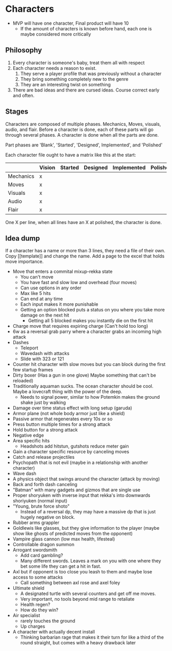 # Characters
- MVP will have one character, Final product will have 10
  - If the amount of characters is known before hand, each one is maybe considered more critically

## Philosophy
1. Every character is someone's baby, treat them all with respect
2. Each character needs a reason to exist.
   1. They serve a player profile that was previously without a character
   2. They bring something completely new to the genre
   3. They are an interesting twist on something
3. There are bad ideas and there are cursed ideas. Course correct early and often.

## Stages
Characters are composed of multiple phases. Mechanics, Moves, visuals, audio, and flair. Before a character is done, each of these parts will go through several phases. A character is done when all the parts are done.

Part phases are 'Blank', 'Started', 'Designed', Implemented', and 'Polished'

Each character file ought to have a matrix like this at the start:

|           | Vision | Started | Designed | Implemented | Polished |
| --------- | ------ | ------- | -------- | ----------- | -------- |
| Mechanics | x      |         |          |             |          |
| Moves     | x      |         |          |             |          |
| Visuals   | x      |         |          |             |          |
| Audio     | x      |         |          |             |          |
| Flair     | x      |         |          |             |          |

One X per line, when all lines have an X at polished, the character is done.

## Idea dump
If a character has a name or more than 3 lines, they need a file of their own. Copy [[template]] and change the name. Add a page to the excel that holds move importance.

- Move that enters a commital mixup-rekka state
	- You can't move
	- You have fast and slow low and overhead (four moves)
	- Can use options in any order
	- Max like 5 hits
	- Can end at any time
	- Each input makes it more punishable
	- Getting an option blocked puts a status on you where you take more damage on the next hit
		- Getting all 5 blocked makes you instantly die on the first hit
- Charge move that requires expiring charge (Can't hold too long)
- 6w as a reversal grab parry where a character grabs an incoming high attack
- Dashes
	- Teleport
	- Wavedash with attacks
	- Slide with 323 or 121
- Counter hit character with slow moves but you can block during the first few startup frames
- Dirty boxer (Has a gun in one glove) Maybe something that can't be reloaded)
- Traditionally aquaman sucks. The ocean character should be cool. Maybe a lovecraft thing with the power of the deep. 
	- Needs to signal power, similar to how Potemkin makes the ground shake just by walking
- Damage over time status effect with long setup (garuda)
- Armor plane (not whole body armor just like a shield)
- Passive armor that regenerates every 10s or so
- Press button multiple times for a strong attack
- Hold button for a strong attack
- Negative edge
- Area specific hits
	- Headshots add hitstun, gutshots reduce meter gain
- Gain a character specific resource by canceling moves
- Catch and release projectiles
- Psychopath that is not evil (maybe in a relationship with another character)
- Wave dash
- A physics object that swings around the character (attack by moving)
- Back and forth dash canceling
- "Batman" with many gadgets and gizmos that are single use
- Proper shoryuken with inverse input that rekka's into downwards shoriyuken (normal input)
- "Young, brute force shoto"
  - Instead of a reversal dp, they may have a massive dp that is just hugely negative on block.
- Rubber arms grappler
- Goldlewis like glasses, but they give information to the player (maybe show like ghosts of predicted moves from the opponent)
- Vampire glass cannon (low max health, lifesteal)
- Controllable dragon summon
- Arrogant swordsmith
  - Add card gambling?
  - Many different swords. Leaves a mark on you with one where they bet some life they can get a hit in fast.
- Axl but if opponent is too close you leash to them and maybe lose access to some attacks
  - Call something between axl rose and axel foley
- Ultimate shield
  - A designated turtle with several counters and get off me moves.
  - Very important, no tools beyond mid range to retaliate
  - Health regen?
  - How do they win?
- Air specialist
  - rarely touches the ground
  - Up charges
- A character with actually decent install
  - Thinking barbarian rage that makes it their turn for like a third of the round straight, but comes with a heavy drawback later